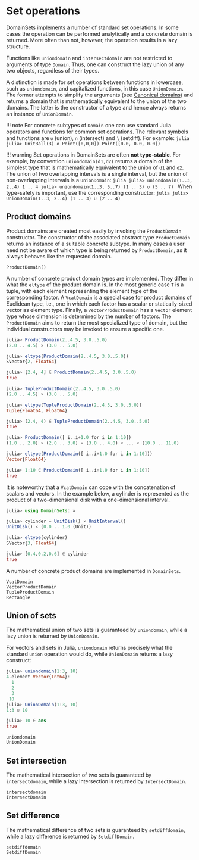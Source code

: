 # Set operations

DomainSets implements a number of standard set operations. In some cases the
operation can be performed analytically and a concrete domain is returned. More
often than not, however, the operation results in a lazy structure.

Functions like `uniondomain` and `intersectdomain` are not restricted to
arguments of type `Domain`. Thus, one can construct the lazy union of any two
objects, regardless of their types.

A distinction is made for set operations between functions in lowercase, such as `uniondomain`, and capitalized functions, in this case `UnionDomain`. The former
attempts to simplify the arguments (see [Canonical domains](@ref)) and returns
a domain that is mathematically equivalent to the union of the two domains.
The latter is the constructor of a type and hence always returns an instance of `UnionDomain`.

!!! note
    For concrete subtypes of `Domain` one can use standard Julia operators and
    functions for common set operations. The relevant symbols and functions are
    `∪` (union), `∩` (intersect) and `∖` (setdiff). For example:
    ```julia
    julia> UnitBall(3) ∩ Point([0,0,0])
    Point([0.0, 0.0, 0.0])
    ```

!!! warning
    Set operations in DomainSets are often **not type-stable**. For example,
    by convention `uniondomain(d1,d2)` returns a domain of the simplest type
    that is mathematically equivalent to the union of `d1` and `d2`. The union
    of two overlapping intervals is a single interval, but the union of
    non-overlapping intervals is a `UnionDomain`:
    ```julia
    julia> uniondomain(1..3, 2..4)
    1 .. 4
    julia> uniondomain(1..3, 5..7)
    (1 .. 3) ∪ (5 .. 7)
    ```
    When type-safety is important, use the corresponding constructor:
    ```julia
    julia> UnionDomain(1..3, 2..4)
    (1 .. 3) ∪ (2 .. 4)
    ```


## Product domains

Product domains are created most easily by invoking the `ProductDomain`
constructor. The constructor of the associated abstract type `ProductDomain`
returns an instance of a suitable concrete subtype. In many cases a user need
not be aware of which type is being returned by `ProductDomain`, as it always
behaves like the requested domain.


```@docs; canonical=false
ProductDomain()
```

A number of concrete product domain types are implemented. They differ in what
the `eltype` of the product domain is. In the most generic case `T` is a tuple,
with each element representing the element type of the corresponding factor. A
`VcatDomain` is a special case for product domains of Euclidean type, i.e.,
one in which each factor has a scalar or statically-sized vector as element type. Finally, a `VectorProductDomain` has a `Vector` element type whose dimension is determined by the number of factors. The `ProductDomain` aims to return the most specialized type of domain, but the individual constructors may be invoked to ensure a
specific one.


```julia
julia> ProductDomain(2..4.5, 3.0..5.0)
(2.0 .. 4.5) × (3.0 .. 5.0)

julia> eltype(ProductDomain(2..4.5, 3.0..5.0))
SVector{2, Float64}

julia> [2.4, 4] ∈ ProductDomain(2..4.5, 3.0..5.0)
true

julia> TupleProductDomain(2..4.5, 3.0..5.0)
(2.0 .. 4.5) × (3.0 .. 5.0)

julia> eltype(TupleProductDomain(2..4.5, 3.0..5.0))
Tuple{Float64, Float64}

julia> (2.4, 4) ∈ TupleProductDomain(2..4.5, 3.0..5.0)
true

julia> ProductDomain([ i..i+1.0 for i in 1:10])
(1.0 .. 2.0) × (2.0 .. 3.0) × (3.0 .. 4.0) × ... × (10.0 .. 11.0)

julia> eltype(ProductDomain([ i..i+1.0 for i in 1:10]))
Vector{Float64}

julia> 1:10 ∈ ProductDomain([ i..i+1.0 for i in 1:10])
true
```

It is noteworthy that a `VcatDomain` can cope with the concatenation of scalars
and vectors. In the example below, a cylinder is represented as the product of
a two-dimensional disk with a one-dimensional interval.
```julia
julia> using DomainSets: ×

julia> cylinder = UnitDisk() × UnitInterval()
UnitDisk() × (0.0 .. 1.0 (Unit))

julia> eltype(cylinder)
SVector{3, Float64}

julia> [0.4,0.2,0.6] ∈ cylinder
true
```

A number of concrete product domains are implemented in `DomainSets`.
```@docs; canonical=false
VcatDomain
VectorProductDomain
TupleProductDomain
Rectangle
```

## Union of sets

The mathematical union of two sets is guaranteed by `uniondomain`, while a lazy
union is returned by `UnionDomain`.

For vectors and sets in Julia, `uniondomain` returns precisely what the standard
`union` operation would do, while `UnionDomain` returns a lazy construct:
```julia
julia> uniondomain(1:3, 10)
4-element Vector{Int64}:
  1
  2
  3
 10
julia> UnionDomain(1:3, 10)
1:3 ∪ 10

julia> 10 ∈ ans
true
```

```@docs; canonical=false
uniondomain
UnionDomain
```

## Set intersection

The mathematical intersection of two sets is guaranteed by `intersectdomain`,
while a lazy intersection is returned by `IntersectDomain`.

```@docs; canonical=false
intersectdomain
IntersectDomain
```


## Set difference

The mathematical difference of two sets is guaranteed by `setdiffdomain`,
while a lazy difference is returned by `SetdiffDomain`.

```@docs; canonical=false
setdiffdomain
SetdiffDomain
```

